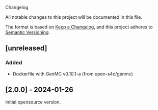  Changelog

All notable changes to this project will be documented in this file.

The format is based on [Keep a Changelog](https://keepachangelog.com/en/1.0.0/),
and this project adheres to [Semantic Versioning](https://semver.org/spec/v2.0.0.html).

## [unreleased]

### Added

- Dockerfile with GenMC v0.10.1-a (from open-s4c/genmc)

## [2.0.0] - 2024-01-26

Initial opensource version.
